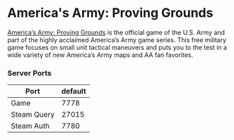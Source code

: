 # America's Army: Proving Grounds

[America’s Army: Proving Grounds](https://store.steampowered.com/app/203290/Americas_Army_Proving_Grounds/) is the official game of the U.S. Army and part of the highly acclaimed America’s Army game series. This free military game focuses on small unit tactical maneuvers and puts you to the test in a wide variety of new America’s Army maps and AA fan favorites.


### Server Ports


| Port        | default |
| ----------- | ------- |
| Game        | 7778    |
| Steam Query | 27015   |
| Steam Auth  | 7780    |
